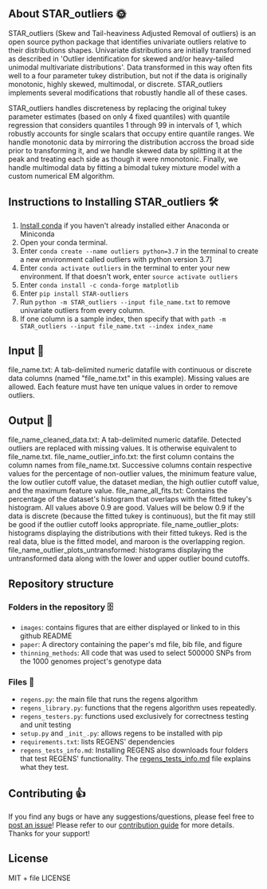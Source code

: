 ## About STAR_outliers :sun_with_face:

STAR_outliers (Skew and Tail-heaviness Adjusted Removal of outliers) is an open source python package that identifies univariate outliers relative to their distributions shapes. Univariate distributions are initially transformed as described in 'Outlier identification for skewed and/or heavy-tailed unimodal multivariate distributions'. Data transformed in this way often fits well to a four parameter tukey distribution, but not if the data is originally monotonic, highly skewed, multimodal, or discrete. STAR_outliers implements several modifications that robustly handle all of these cases.

STAR_outliers handles discreteness by replacing the original tukey parameter estimates (based on only 4 fixed quantiles) with quantile regression that considers quantiles 1 through 99 in intervals of 1, which robustly accounts for single scalars that occupy entire quantile ranges. We handle monotonic data by mirroring the distribution accross the broad side prior to transforming it, and we handle skewed data by splitting it at the peak and treating each side as though it were nmonotonic. Finally, we handle multimodal data by fitting a bimodal tukey mixture model with a custom numerical EM algorithm. 

## Instructions to Installing STAR_outliers :hammer_and_wrench:

1. [Install conda](https://docs.conda.io/en/latest/miniconda.html) if you haven't already installed either Anaconda or Miniconda
2. Open your conda terminal. 
3. Enter ```conda create --name outliers python=3.7``` in the terminal to create a new environment called outliers with python version 3.7]
4. Enter ```conda activate outliers``` in the terminal to enter your new environment. If that doesn't work, enter ```source activate outliers```
5. Enter ```conda install -c conda-forge matplotlib```
6. Enter ```pip install STAR-outliers```
7. Run ```python -m STAR_outliers --input file_name.txt``` to remove univariate outliers from every column.
8. If one column is a sample index, then specify that with ```path -m STAR_outliers --input file_name.txt --index index_name```

## Input :turkey:

file_name.txt: A tab-delimited numeric datafile with continuous or discrete data columns (named "file_name.txt" in this example). Missing values are allowed. Each feature must have ten unique values in order to remove outliers. 

## Output :poultry_leg:

file_name_cleaned_data.txt: A tab-delimited numeric datafile. Detected outliers are replaced with missing values. It is otherwise equivalent to 
file_name.txt. 
file_name_outlier_info.txt: the first column contains the column names from file_name.txt. Successive columns contain respective values for the percentage of non-outlier values,	the minimum feature value,	the low outlier cutoff value, the dataset	median, the high outlier cutoff value, and the	maximum feature value.
file_name_all_fits.txt: Contains the percentage of the dataset's histogram that overlaps with the fitted tukey's histogram. All values above 0.9 are good. Values will be below 0.9 if the data is discrete (because the fitted tukey is continuous), but the fit may still be good if the outlier cutoff looks appropriate. 
file_name_outlier_plots: histograms displaying the distributions with their fitted tukeys. Red is the real data, blue is the fitted model, and maroon is the overlapping region. 
file_name_outlier_plots_untransformed: histograms displaying the untransformed data along with the lower and upper outlier bound cutoffs. 

## Repository structure

### Folders in the repository :file_cabinet:

  * `images`: contains figures that are either displayed or linked to in this github README
  * `paper`: A directory containing the paper's md file, bib file, and figure
  * `thinning_methods`: All code that was used to select 500000 SNPs from the 1000 genomes project's genotype data

### Files :file_folder:

  * `regens.py`: the main file that runs the regens algorithm
  * `regens_library.py`: functions that the regens algorithm uses repeatedly. 
  * `regens_testers.py`: functions used exclusively for correctness testing and unit testing
  * `setup.py` and `_init_.py`: allows regens to be installed with pip
  * `requirements.txt`: lists REGENS' dependencies
  * `regens_tests_info.md`: Installing REGENS also downloads four folders that test REGENS' functionality. The [regens_tests_info.md](https://github.com/EpistasisLab/regens/blob/main/regens_tests_info.md) file explains what they test.   
  
## Contributing :thumbsup:
If you find any bugs or have any suggestions/questions, please feel free to [post an issue](https://github.com/EpistasisLab/regens/issues/new)! 
Please refer to our [contribution guide](CONTRIBUTING.md) for more details.
Thanks for your support!

## License
MIT + file LICENSE
